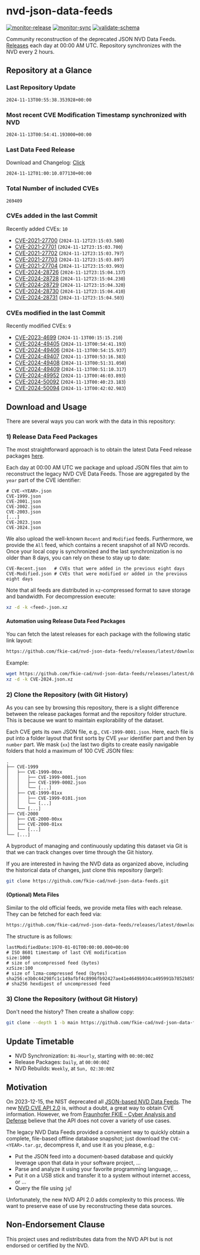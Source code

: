 # nvd-json-data-feeds

[![monitor-release](https://github.com/fkie-cad/nvd-json-data-feeds/actions/workflows/monitor_release.yml/badge.svg)](https://github.com/fkie-cad/nvd-json-data-feeds/actions/workflows/monitor_release.yml)
[![monitor-sync](https://github.com/fkie-cad/nvd-json-data-feeds/actions/workflows/monitor_sync.yml/badge.svg)](https://github.com/fkie-cad/nvd-json-data-feeds/actions/workflows/monitor_sync.yml)
[![validate-schema](https://github.com/fkie-cad/nvd-json-data-feeds/actions/workflows/validate_schema.yml/badge.svg)](https://github.com/fkie-cad/nvd-json-data-feeds/actions/workflows/validate_schema.yml)

Community reconstruction of the deprecated JSON NVD Data Feeds.
[Releases](https://github.com/fkie-cad/nvd-json-data-feeds/releases/latest) each day at 00:00 AM UTC.
Repository synchronizes with the NVD every 2 hours.

## Repository at a Glance

### Last Repository Update

```plain
2024-11-13T00:55:38.353928+00:00
```

### Most recent CVE Modification Timestamp synchronized with NVD

```plain
2024-11-13T00:54:41.193000+00:00
```

### Last Data Feed Release

Download and Changelog: [Click](https://github.com/fkie-cad/nvd-json-data-feeds/releases/latest)

```plain
2024-11-12T01:00:10.077130+00:00
```

### Total Number of included CVEs

```plain
269409
```

### CVEs added in the last Commit

Recently added CVEs: `10`

- [CVE-2021-27700](CVE-2021/CVE-2021-277xx/CVE-2021-27700.json) (`2024-11-12T23:15:03.580`)
- [CVE-2021-27701](CVE-2021/CVE-2021-277xx/CVE-2021-27701.json) (`2024-11-12T23:15:03.700`)
- [CVE-2021-27702](CVE-2021/CVE-2021-277xx/CVE-2021-27702.json) (`2024-11-12T23:15:03.797`)
- [CVE-2021-27703](CVE-2021/CVE-2021-277xx/CVE-2021-27703.json) (`2024-11-12T23:15:03.897`)
- [CVE-2021-27704](CVE-2021/CVE-2021-277xx/CVE-2021-27704.json) (`2024-11-12T23:15:03.993`)
- [CVE-2024-28726](CVE-2024/CVE-2024-287xx/CVE-2024-28726.json) (`2024-11-12T23:15:04.137`)
- [CVE-2024-28728](CVE-2024/CVE-2024-287xx/CVE-2024-28728.json) (`2024-11-12T23:15:04.230`)
- [CVE-2024-28729](CVE-2024/CVE-2024-287xx/CVE-2024-28729.json) (`2024-11-12T23:15:04.320`)
- [CVE-2024-28730](CVE-2024/CVE-2024-287xx/CVE-2024-28730.json) (`2024-11-12T23:15:04.410`)
- [CVE-2024-28731](CVE-2024/CVE-2024-287xx/CVE-2024-28731.json) (`2024-11-12T23:15:04.503`)


### CVEs modified in the last Commit

Recently modified CVEs: `9`

- [CVE-2023-4699](CVE-2023/CVE-2023-46xx/CVE-2023-4699.json) (`2024-11-13T00:15:15.210`)
- [CVE-2024-49405](CVE-2024/CVE-2024-494xx/CVE-2024-49405.json) (`2024-11-13T00:54:41.193`)
- [CVE-2024-49406](CVE-2024/CVE-2024-494xx/CVE-2024-49406.json) (`2024-11-13T00:54:15.937`)
- [CVE-2024-49407](CVE-2024/CVE-2024-494xx/CVE-2024-49407.json) (`2024-11-13T00:53:16.383`)
- [CVE-2024-49408](CVE-2024/CVE-2024-494xx/CVE-2024-49408.json) (`2024-11-13T00:51:31.050`)
- [CVE-2024-49409](CVE-2024/CVE-2024-494xx/CVE-2024-49409.json) (`2024-11-13T00:51:10.317`)
- [CVE-2024-49952](CVE-2024/CVE-2024-499xx/CVE-2024-49952.json) (`2024-11-13T00:46:03.893`)
- [CVE-2024-50092](CVE-2024/CVE-2024-500xx/CVE-2024-50092.json) (`2024-11-13T00:40:23.183`)
- [CVE-2024-50094](CVE-2024/CVE-2024-500xx/CVE-2024-50094.json) (`2024-11-13T00:42:02.983`)


## Download and Usage

There are several ways you can work with the data in this repository:

### 1) Release Data Feed Packages

The most straightforward approach is to obtain the latest Data Feed release packages [here](https://github.com/fkie-cad/nvd-json-data-feeds/releases/latest).

Each day at 00:00 AM UTC we package and upload JSON files that aim to reconstruct the legacy NVD CVE Data Feeds.
Those are aggregated by the `year` part of the CVE identifier:

```
# CVE-<YEAR>.json
CVE-1999.json
CVE-2001.json
CVE-2002.json
CVE-2003.json
[...]
CVE-2023.json
CVE-2024.json
```

We also upload the well-known `Recent` and `Modified` feeds.
Furthermore, we provide the `All` feed, which contains a recent snapshot of all NVD records.
Once your local copy is synchronized and the last synchronization is no older than 8 days, you can rely on these to stay up to date:

```plain
CVE-Recent.json   # CVEs that were added in the previous eight days
CVE-Modified.json # CVEs that were modified or added in the previous eight days
```

Note that all feeds are distributed in `xz`-compressed format to save storage and bandwidth.
For decompression execute:

```sh
xz -d -k <feed>.json.xz
```

#### Automation using Release Data Feed Packages

You can fetch the latest releases for each package with the following static link layout:

```sh
https://github.com/fkie-cad/nvd-json-data-feeds/releases/latest/download/CVE-<YEAR>.json.xz
```

Example:

```sh
wget https://github.com/fkie-cad/nvd-json-data-feeds/releases/latest/download/CVE-2024.json.xz
xz -d -k CVE-2024.json.xz
```

### 2) Clone the Repository (with Git History)

As you can see by browsing this repository, there is a slight difference between the release packages format and the repository folder structure.
This is because we want to maintain explorability of the dataset.

Each CVE gets its own JSON file, e.g., `CVE-1999-0001.json`.
Here, each file is put into a folder layout that first sorts by CVE `year` identifier part and then by `number` part.
We mask (`xx`) the last two digits to create easily navigable folders that hold a maximum of 100 CVE JSON files:

```plain
.
├── CVE-1999
│   ├── CVE-1999-00xx
│   │   ├── CVE-1999-0001.json
│   │   ├── CVE-1999-0002.json
│   │   └── [...]
│   ├── CVE-1999-01xx
│   │   ├── CVE-1999-0101.json
│   │   └── [...]
│   └── [...]
├── CVE-2000
│   ├── CVE-2000-00xx
│   ├── CVE-2000-01xx
│   └── [...]
└── [...]
```

A byproduct of managing and continuously updating this dataset via Git is that we can track changes over time through the Git history.

If you are interested in having the NVD data as organized above, including the historical data of changes, just clone this repository (large!):

```sh
git clone https://github.com/fkie-cad/nvd-json-data-feeds.git
```

#### (Optional) Meta Files

Similar to the old official feeds, we provide meta files with each release. They can be fetched for each feed via:

```sh
https://github.com/fkie-cad/nvd-json-data-feeds/releases/latest/download/CVE-<YEAR>.meta
```

The structure is as follows:

```plain
lastModifiedDate:1970-01-01T00:00:00.000+00:00                          # ISO 8601 timestamp of last CVE modification
size:1000                                                               # size of uncompressed feed (bytes)
xzSize:100                                                              # size of lzma-compressed feed (bytes)
sha256:e3b0c44298fc1c149afbf4c8996fb92427ae41e4649b934ca495991b7852b855 # sha256 hexdigest of uncompressed feed
```

### 3) Clone the Repository (without Git History)

Don't need the history? Then create a shallow copy:

```sh
git clone --depth 1 -b main https://github.com/fkie-cad/nvd-json-data-feeds.git
```


## Update Timetable

* NVD Synchronization: `Bi-Hourly`, starting with `00:00:00Z`
* Release Packages: `Daily`, at `00:00:00Z`
* NVD Rebuilds: `Weekly`, at `Sun, 02:30:00Z`


## Motivation

On 2023-12-15, the NIST deprecated all [JSON-based NVD Data Feeds](https://nvd.nist.gov/vuln/data-feeds#divRetirementBanner-1).
The new [NVD CVE API 2.0](https://nvd.nist.gov/developers/vulnerabilities) is, without a doubt, a great way to obtain CVE information.
However, we from [Fraunhofer FKIE - Cyber Analysis and Defense](https://www.fkie.fraunhofer.de/en/departments/cad.html) believe that the API does not cover a variety of use cases.

The legacy NVD Data Feeds provided a convenient way to quickly obtain a complete, file-based offline database snapshot; just download the `CVE-<YEAR>.tar.gz`, decompress it, and use it as you please, e.g.:

- Put the JSON feed into a document-based database and quickly leverage upon that data in your software project, ...
- Parse and analyze it using your favorite programming language, ...
- Put it on a USB stick and transfer it to a system without internet access, or ...
- Query the file using `jq`!

Unfortunately, the new NVD API 2.0 adds complexity to this process.
We want to preserve ease of use by reconstructing these data sources.

## Non-Endorsement Clause

This project uses and redistributes data from the NVD API but is not endorsed or certified by the NVD.